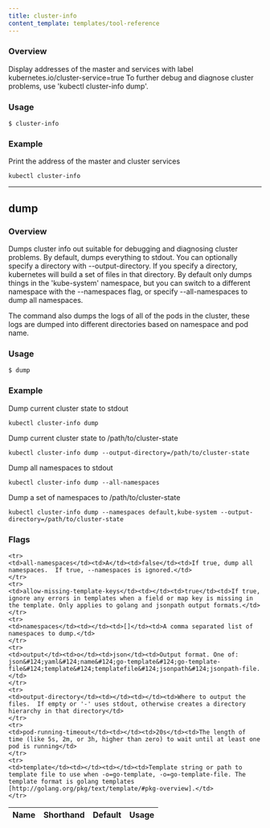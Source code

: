 ```yaml
---
title: cluster-info
content_template: templates/tool-reference
---
```


### Overview
Display addresses of the master and services with label kubernetes.io/cluster-service=true To further debug and diagnose cluster problems, use 'kubectl cluster-info dump'.

### Usage

`$ cluster-info`


### Example

 Print the address of the master and cluster services

```shell
kubectl cluster-info
```






<hr>

## dump


### Overview
Dumps cluster info out suitable for debugging and diagnosing cluster problems.  By default, dumps everything to stdout. You can optionally specify a directory with --output-directory.  If you specify a directory, kubernetes will build a set of files in that directory.  By default only dumps things in the 'kube-system' namespace, but you can switch to a different namespace with the --namespaces flag, or specify --all-namespaces to dump all namespaces.

 The command also dumps the logs of all of the pods in the cluster, these logs are dumped into different directories based on namespace and pod name.

### Usage

`$ dump`


### Example
 Dump current cluster state to stdout

```shell
kubectl cluster-info dump
```

 Dump current cluster state to /path/to/cluster-state

```shell
kubectl cluster-info dump --output-directory=/path/to/cluster-state
```

 Dump all namespaces to stdout

```shell
kubectl cluster-info dump --all-namespaces
```

 Dump a set of namespaces to /path/to/cluster-state

```shell
kubectl cluster-info dump --namespaces default,kube-system --output-directory=/path/to/cluster-state
```




### Flags

<div class="table-responsive"><table class="table table-bordered">
<thead class="thead-light">
<tr>
            <th>Name</th>
            <th>Shorthand</th>
            <th>Default</th>
            <th>Usage</th>
        </tr>
    </thead>
    <tbody>
    
    <tr>
    <td>all-namespaces</td><td>A</td><td>false</td><td>If true, dump all namespaces.  If true, --namespaces is ignored.</td>
    </tr>
    <tr>
    <td>allow-missing-template-keys</td><td></td><td>true</td><td>If true, ignore any errors in templates when a field or map key is missing in the template. Only applies to golang and jsonpath output formats.</td>
    </tr>
    <tr>
    <td>namespaces</td><td></td><td>[]</td><td>A comma separated list of namespaces to dump.</td>
    </tr>
    <tr>
    <td>output</td><td>o</td><td>json</td><td>Output format. One of: json&#124;yaml&#124;name&#124;go-template&#124;go-template-file&#124;template&#124;templatefile&#124;jsonpath&#124;jsonpath-file.</td>
    </tr>
    <tr>
    <td>output-directory</td><td></td><td></td><td>Where to output the files.  If empty or '-' uses stdout, otherwise creates a directory hierarchy in that directory</td>
    </tr>
    <tr>
    <td>pod-running-timeout</td><td></td><td>20s</td><td>The length of time (like 5s, 2m, or 3h, higher than zero) to wait until at least one pod is running</td>
    </tr>
    <tr>
    <td>template</td><td></td><td></td><td>Template string or path to template file to use when -o=go-template, -o=go-template-file. The template format is golang templates [http://golang.org/pkg/text/template/#pkg-overview].</td>
    </tr>
</tbody>
</table></div>



